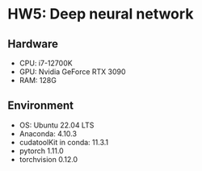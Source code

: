 # HW5: Deep neural network
## Hardware
* CPU: i7-12700K
* GPU: Nvidia GeForce RTX 3090
* RAM: 128G
## Environment
* OS: Ubuntu 22.04 LTS
* Anaconda: 4.10.3
* cudatoolKit in conda: 11.3.1
* pytorch 1.11.0
* torchvision 0.12.0
